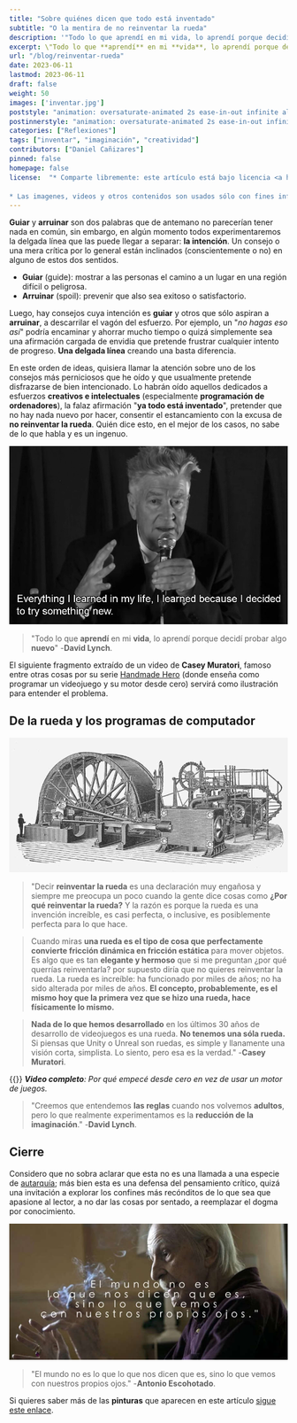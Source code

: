 ```yaml
---
title: "Sobre quiénes dicen que todo está inventado"
subtitle: "O la mentira de no reinventar la rueda"
description: '"Todo lo que aprendí en mi vida, lo aprendí porque decidí probar algo nuevo" -David Lynch.'
excerpt: \"Todo lo que **aprendí** en mi **vida**, lo aprendí porque decidí probar algo **nuevo**\" -**David Lynch**.
url: "/blog/reinventar-rueda"
date: 2023-06-11
lastmod: 2023-06-11
draft: false
weight: 50
images: ['inventar.jpg']
poststyle: "animation: oversaturate-animated 2s ease-in-out infinite alternate; "
postinnerstyle: "animation: oversaturate-animated 2s ease-in-out infinite alternate; "
categories: ["Reflexiones"]
tags: ["inventar", "imaginación", "creatividad"]
contributors: ["Daniel Cañizares"]
pinned: false
homepage: false
license:  "* Comparte libremente: este artículo está bajo licencia <a href=\"http://creativecommons.org/licenses/by/4.0/\" target=\"_blank\">CCBY</a>.

* Las imagenes, videos y otros contenidos son usados sólo con fines informativos/educativos y son propiedad de sus respectivos dueños."
---
```



**Guiar** y **arruinar** son dos palabras que de antemano no parecerían tener nada en común, sin embargo, en algún momento todos experimentaremos la delgada línea que las puede llegar a separar: **la intención**. Un consejo o una mera crítica por lo general están inclinados (conscientemente o no) en alguno de estos dos sentidos.

* **Guiar** (guide): mostrar a las personas el camino a un lugar en una región difícil o peligrosa.
* **Arruinar** (spoil): prevenir que also sea exitoso o satisfactorio.

Luego, hay consejos cuya intención es **guiar** y otros que sólo aspiran a **arruinar**, a descarrilar el vagón del esfuerzo. Por ejemplo, un "*no hagas eso así*" podría encaminar y ahorrar mucho tiempo o quizá simplemente sea una afirmación cargada de envidia que pretende frustrar cualquier intento de progreso. **Una delgada línea** creando una basta diferencia.

En este orden de ideas, quisiera llamar la atención sobre uno de los consejos más perniciosos que he oído y que usualmente pretende disfrazarse de bien intencionado. Lo habrán oído aquellos dedicados a esfuerzos **creativos e intelectuales** (especialmente **programación de ordenadores**), la falaz afirmación "**ya todo está inventado**", pretender que no hay nada nuevo por hacer, consentir el estancamiento con la excusa de **no reinventar la rueda**. Quién dice esto, en el mejor de los casos, no sabe de lo que habla y es un ingenuo.

![david lynch frase](lynch-new.png)

> "Todo lo que **aprendí** en mi **vida**, lo aprendí porque decidí probar algo **nuevo**" -**David Lynch**.

El siguiente fragmento extraído de un video de **Casey Muratori**, famoso entre otras cosas por su serie <a href="https://handmadehero.org/" target="_blank" rel="noopener noreferrer">Handmade Hero</a> (donde enseña como programar un videojuego y su motor desde cero) servirá como ilustración para entender el problema.

## De la rueda y los programas de computador

![ruedas](rueda.jpg)

> "Decir **reinventar la rueda** es una declaración muy engañosa y siempre me preocupa un poco cuando la gente dice cosas como **¿Por qué reinventar la rueda?** Y la razón es porque la rueda es una invención increíble, es casi perfecta, o inclusive, es posiblemente perfecta para lo que hace.

> Cuando miras **una rueda es el tipo de cosa que perfectamente convierte fricción dinámica en fricción estática** para mover objetos. Es algo que es tan **elegante y hermoso** que si me preguntan ¿por qué querrías reinventarla? por supuesto diría que no quieres reinventar la rueda. La rueda es increíble: ha funcionado por miles de años; no ha sido alterada por miles de años. **El concepto, probablemente, es el mismo hoy que la primera vez que se hizo una rueda, hace físicamente lo mismo.**

> **Nada de lo que hemos desarrollado** en los últimos 30 años de desarrollo de videojuegos es una rueda. **No tenemos una sóla rueda.** Si piensas que Unity o Unreal son ruedas, es simple y llanamente una visión corta, simplista. Lo siento, pero esa es la verdad." -**Casey Muratori**.

{{<youtube fQeqsn7JJWA >}}
***Video completo**: Por qué empecé desde cero en vez de usar un motor de juegos.*

> "Creemos que entendemos **las reglas** cuando nos volvemos **adultos**, pero lo que realmente experimentamos es la **reducción de la imaginación**." -**David Lynch**.

## Cierre

Considero que no sobra aclarar que esta no es una llamada a una especie de <a href="/docs/espanol/palabras/#autarquía-" target="_blank">autarquía</a>; más bien esta es una defensa del pensamiento crítico, quizá una invitación a explorar los confines más recónditos de lo que sea que apasione al lector, a no dar las cosas por sentado, a reemplazar el dogma por conocimiento.

![escohotado frase mundo](escohotado-mundo.jpg)

> "El mundo no es lo que lo que nos dicen que es, sino lo que vemos con nuestros propios ojos." -**Antonio Escohotado**.

Si quieres saber más de las **pinturas** que aparecen en este artículo <a href="/docs/arte/pinturas/" target="_blank">sigue este enlace</a>.
